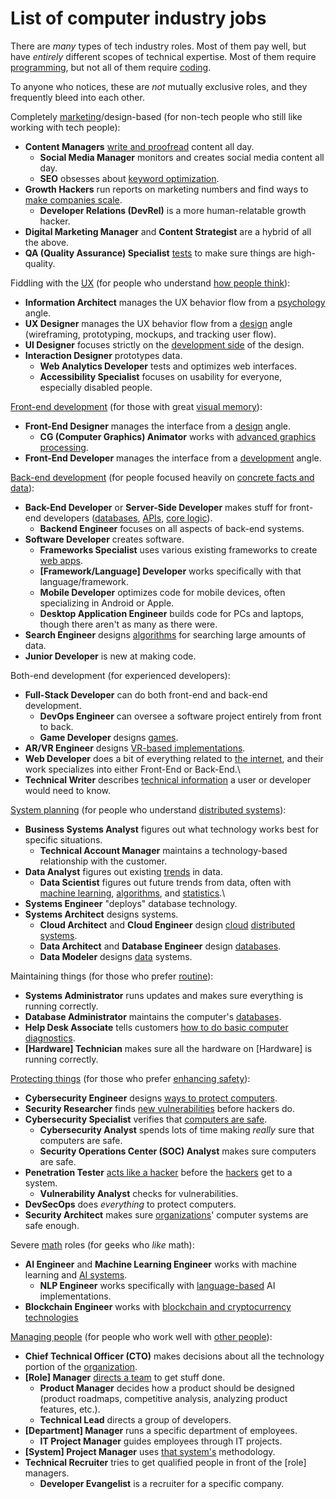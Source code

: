 
# List of computer industry jobs

There are *many* types of tech industry roles. Most of them pay well, but have *entirely* different scopes of technical expertise. Most of them require [programming](programming-basics.md), but not all of them require [coding](programming-basics.md).

To anyone who notices, these are *not* mutually exclusive roles, and they frequently bleed into each other.

Completely [marketing](marketing.md)/design-based (for non-tech people who still like working with tech people):

- **Content Managers** [write and proofread](language-writing.md) content all day.
  - **Social Media Manager** monitors and creates social media content all day.
  - **SEO** obsesses about [keyword optimization](marketing-seo.md).
- **Growth Hackers** run reports on marketing numbers and find ways to [make companies scale](mgmt-7_changes.md).
  - **Developer Relations (DevRel)** is a more human-relatable growth hacker.
- **Digital Marketing Manager** and **Content Strategist** are a hybrid of all the above.
- **QA (Quality Assurance) Specialist** [tests](computers-software-redesign.md) to make sure things are high-quality.

Fiddling with the [UX](design-uxui.md) (for people who understand [how people think](decisions.md)):

- **Information Architect** manages the UX behavior flow from a [psychology](mind-feelings.md) angle.
- **UX Designer** manages the UX behavior flow from a [design](mind-creativity.md) angle (wireframing, prototyping, mockups, and tracking user flow).
- **UI Designer** focuses strictly on the [development side](programming-basics.md) of the design.
- **Interaction Designer** prototypes data.
  - **Web Analytics Developer** tests and optimizes web interfaces.
  - **Accessibility Specialist** focuses on usability for everyone, especially disabled people.

[Front-end development](graphics.md) (for those with great [visual memory](mind-memory.md)):

- **Front-End Designer** manages the interface from a [design](mind-creativity.md) angle.
  - **CG (Computer Graphics) Animator** works with [advanced graphics processing](graphics.md).
- **Front-End Developer** manages the interface from a [development](computers-software-design.md) angle.

[Back-end development](computers-software-design.md) (for people focused heavily on [concrete facts and data](science.md)):

- **Back-End Developer** or **Server-Side Developer** makes stuff for front-end developers ([databases](database.md), [APIs](computers-software-features.md), [core logic](logic-cs.md)).
  - **Backend Engineer** focuses on all aspects of back-end systems.
- **Software Developer** creates software.
  - **Frameworks Specialist** uses various existing frameworks to create [web apps](computers-webdev.md).
  - **[Framework/Language] Developer** works specifically with that language/framework.
  - **Mobile Developer** optimizes code for mobile devices, often specializing in Android or Apple.
  - **Desktop Application Engineer** builds code for PCs and laptops, though there aren't as many as there were.
- **Search Engineer** designs [algorithms](programming-algorithms.md) for searching large amounts of data.
- **Junior Developer** is new at making code.

Both-end development (for experienced developers):

- **Full-Stack Developer** can do both front-end and back-end development.
  - **DevOps Engineer** can oversee a software project entirely from front to back.
  - **Game Developer** designs [games](computers-software-gamedev.md).
- **AR/VR Engineer** designs [VR-based implementations](compiuters-vr.md).
- **Web Developer** does a bit of everything related to [the internet](computers-webdev.md), and their work specializes into either Front-End or Back-End.\
- **Technical Writer** describes [technical information](documentation-technical-cs.md) a user or developer would need to know.

[System planning](computers-distsys-enterprise.md) (for people who understand [distributed systems](computers-distsys.md)):

- **Business Systems Analyst** figures out what technology works best for specific situations.
  - **Technical Account Manager** maintains a technology-based relationship with the customer.
- **Data Analyst** figures out existing [trends](trends.md) in data.
  - **Data Scientist** figures out future trends from data, often with [machine learning](computers-ai-ml.md), [algorithms](programming-algorithms.md), and [statistics](math-stat.md).\
- **Systems Engineer** "deploys" database technology.
- **Systems Architect** designs systems.
  - **Cloud Architect** and **Cloud Engineer** design [cloud](computers-distsys-cloud.md) [distributed systems](computers-distsys.md).
  - **Data Architect** and **Database Engineer** design [databases](database.md).
  - **Data Modeler** designs [data](data.md) systems.

Maintaining things (for those who prefer [routine](habits.md)):

- **Systems Administrator** runs updates and makes sure everything is running correctly.
- **Database Administrator** maintains the computer's [databases](database.md).
- **Help Desk Associate** tells customers [how to do basic computer diagnostics](computers.md).
- **[Hardware] Technician** makes sure all the hardware on [Hardware] is running correctly.

[Protecting things](computers-cysec-compliance.md) (for those who prefer [enhancing safety](safety.md)):

- **Cybersecurity Engineer** designs [ways to protect computers](safety-security.md).
- **Security Researcher** finds [new vulnerabilities](hacking.md) before hackers do.
- **Cybersecurity Specialist** verifies that [computers are safe](computers-cysec.md).
  - **Cybersecurity Analyst** spends lots of time making *really* sure that computers are safe.
  - **Security Operations Center (SOC) Analyst** makes sure computers are safe.
- **Penetration Tester** [acts like a hacker](computers-cysec-pentest.md) before the [hackers](hacking.md) get to a system.
  - **Vulnerability Analyst** checks for vulnerabilities.
- **DevSecOps** does *everything* to protect computers.
- **Security Architect** makes sure [organizations](groupslarge.md)' computer systems are safe enough.

Severe [math](math.md) roles (for geeks who *like* math):

- **AI Engineer** and **Machine Learning Engineer** works with machine learning and [AI systems](computers-ai.md).
  - **NLP Engineer** works specifically with [language-based](language.md) AI implementations.
- **Blockchain Engineer** works with [blockchain and cryptocurrency technologies](computers-blockchain.md)

[Managing people](mgmt-1_why.md) (for people who work well with [other people](power-influence.md)):

- **Chief Technical Officer (CTO)** makes decisions about all the technology portion of the [organization](groupslarge.md).
- **[Role] Manager** [directs a team](mgmt-1_why.md) to get stuff done.
  - **Product Manager** decides how a product should be designed (product roadmaps, competitive analysis, analyzing product features, etc.).
  - **Technical Lead** directs a group of developers.
- **[Department] Manager** runs a specific department of employees.
  - **IT Project Manager** guides employees through IT projects.
- **[System] Project Manager** uses [that system's](mgmt-2_projects-cs.md) methodology.
- **Technical Recruiter** tries to get qualified people in front of the [role] managers.
  - **Developer Evangelist** is a recruiter for a specific company.
